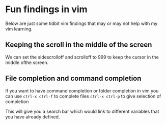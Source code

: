 # Fun findings in vim

Below are just some tidbit vim findings that may or may not help with my
vim learning.

## Keeping the scroll in the middle of the screen

We can set the sidescrolloff and scrolloff to 999 to keep the cursor in
the middle ofthe screen.

## File completion and command completion
If you want to have command completion or folder completion in vim you
can use 
`ctrl-x ctrl-f` to complete files
`ctrl-x ctrl-p` to give selection of completion

This will give you a search bar which would link to different variables
that you have already defined.




